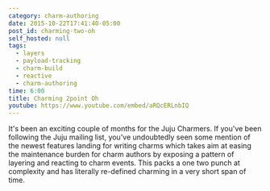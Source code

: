 ```yaml
---
category: charm-authoring
date: 2015-10-22T17:41:40-05:00
post_id: charming-two-oh
self_hosted: null
tags:
  - layers
  - payload-tracking
  - charm-build
  - reactive
  - charm-authoring
time: 6:00
title: Charming 2point Oh
youtube: https://www.youtube.com/embed/aRQcERLnbIQ
---
```


It's been an exciting couple of months for the Juju Charmers. If you've been
following the Juju mailing list, you've undoubtedly seen some mention of the
newest features landing for writing charms which takes aim at easing the
maintenance burden for charm authors by exposing a pattern of layering and
reacting to charm events. This packs a one two punch at complexity and has
literally re-defined charming in a very short span of time.
